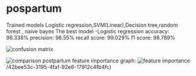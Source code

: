 # pospartum
Trained models Logistic regression,SVM(Linear),Decision tree,random forest , naive bayes
The best model -Logistic regression
accuracy: 98.338%
precision: 98.55%
recall score: 99.029%
f1 score: 98.789%

![confusion matrix](https://github.com/user-attachments/assets/b1a1fe90-faed-4dbe-b014-c2d4dd87d86d)


![comparison postpartum](https://github.com/user-attachments/assets/c2185d85-3638-4611-af2f-4d88e1cb8ab8)
feature importance graph:
![feature importance](https://github.com/user-attachments/assets/d5048d10-d02a-4f46-8965-29bc6c26678b)
/42bee53c-3195-4faf-92e6-17912c4fb4fc)

